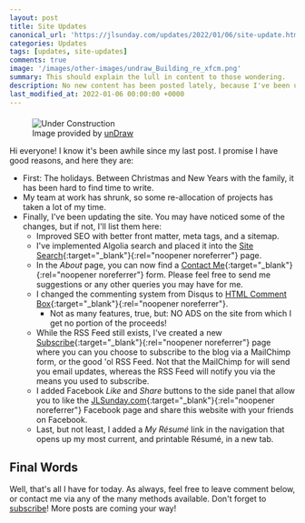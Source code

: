 ```yaml
---
layout: post
title: Site Updates
canonical_url: 'https://jlsunday.com/updates/2022/01/06/site-update.html'
categories: Updates
tags: [updates, site-updates]
comments: true
image: '/images/other-images/undraw_Building_re_xfcm.png'
summary: This should explain the lull in content to those wondering.
description: No new content has been posted lately, because I've been upgrading aspects of the site.
last_modified_at: 2022-01-06 00:00:00 +0000
---
```


<figure style="margin-top: 20px;">
        <img alt="Under Construction" src="{{ '/images/other-images/undraw_Building_re_xfcm.png' | prepend: site.baseurl }}" loading="lazy" title="Under Construction">
    <figcaption>
        Image provided by <a href="https://undraw.co/" target="_blank" rel="noopener noreferrer">unDraw</a>
    </figcaption>
</figure>

Hi everyone! I know it's been awhile since my last post. I promise I have good reasons, and here they are:

- First: The holidays. Between Christmas and New Years with the family, it has been hard to find time to write.
- My team at work has shrunk, so some re-allocation of projects has taken a lot of my time.
- Finally, I've been updating the site. You may have noticed some of the changes, but if not, I'll list them here:
    - Improved SEO with better front matter, meta tags, and a sitemap.
    - I've implemented Algolia search and placed it into the [Site Search](/search/){:target="_blank"}{:rel="noopener noreferrer"} page.
    - In the *About* page, you can now find a [Contact Me](/about/#contact-me){:target="_blank"}{:rel="noopener noreferrer"} form. Please feel free to send me suggestions or any other queries you may have for me.
    - I changed the commenting system from Disqus to [HTML Comment Box](https://www.htmlcommentbox.com/){:target="_blank"}{:rel="noopener noreferrer"}.
      - Not as many features, true, but: NO ADS on the site from which I get no portion of the proceeds!
    - While the RSS Feed still exists, I've created a new [Subscribe](/subscribe/){:target="_blank"}{:rel="noopener noreferrer"} page where you can you choose to subscribe to the blog via a MailChimp form, or the good 'ol RSS Feed. Not that the MailChimp for will send you email updates, whereas the RSS Feed will notify you via the means you used to subscribe.
    - I added Facebook *Like* and *Share* buttons to the side panel that allow you to like the [JLSunday.com](https://www.facebook.com/JLSundayDev){:target="_blank"}{:rel="noopener noreferrer"} Facebook page and share this website with your friends on Facebook.
    - Last, but not least, I added a *My Résumé* link in the navigation that opens up my most current, and printable Résumé, in a new tab.

## Final Words

Well, that's all I have for today. As always, feel free to leave comment below, or contact me via any of the many methods available. Don't forget to [subscribe](/subscribe/)! More posts are coming your way!
